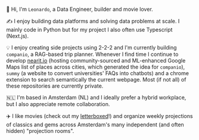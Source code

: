 👋 Hi, I'm `Leonardo`, a Data Engineer, builder and movie lover.

✍️ I enjoy building data platforms and solving data problems at scale. I mainly code in Python but for my project I also often use Typescript (Next.js).

💡 I enjoy creating side projects using 2-2-2 and I'm currently building `companio`, a RAG-based trip planner. Whenever I find time I continue to develop [nearit.io](https://www.nearit.io/) (hosting community-sourced and ML-enhanced Google Maps list of places across cities, which generated the idea for `companio`), `summy` (a website to convert universities' FAQs into chatbots) and a chrome extension to search semantically the current webpage. Most (if not all) of these repositories are currently private.

🇳🇱 I'm based in Amsterdam (NL) and I ideally prefer a hybrid workplace, but I also appreciate remote collaboration.

✈️ I like movies (check out my [letterboxed](https://letterboxd.com/leonardovida/)!) and organize weekly projections of classics and gems across Amsterdam's many independent (and often hidden) "projection rooms".

<!--
**leonardovida/leonardovida** is a ✨ _special_ ✨ repository because its `README.md` (this file) appears on your GitHub profile.-->
